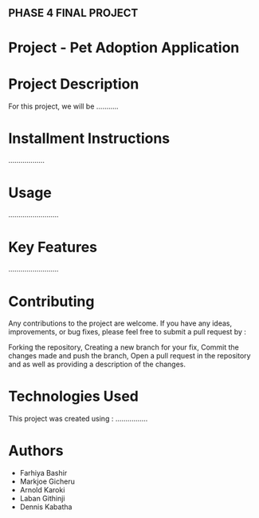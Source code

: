 ## PHASE 4 FINAL PROJECT
# Project - Pet Adoption Application

# Project Description

For this project, we will be ...........

# Installment Instructions
..................

# Usage

.........................

# Key Features
.........................

# Contributing
Any contributions to the project are welcome. If you have any ideas, improvements, or bug fixes, please feel free to submit a pull request by :

Forking the repository,
Creating a new branch for your fix,
Commit the changes made and push the branch,
Open a pull request in the repository and as well as providing a description of the changes.

# Technologies Used

This project was created using :
................

# Authors

- Farhiya Bashir
- Markjoe Gicheru
- Arnold Karoki
- Laban Githinji
- Dennis Kabatha
